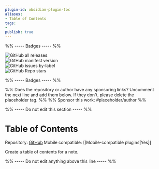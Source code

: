 ```yaml
---
plugin-id: obsidian-plugin-toc
aliases:
- Table of Contents
tags: 
- 
publish: true
---
```


%% ----- Badges ----- %%

![GitHub all releases](https://img.shields.io/github/downloads/hipstersmoothie/obsidian-plugin-toc/total?color=573E7A&logo=github&style=for-the-badge)   
![GitHub manifest version](https://img.shields.io/github/manifest-json/v/hipstersmoothie/obsidian-plugin-toc?color=573E7A&logo=github&style=for-the-badge)   
![GitHub issues by-label](https://img.shields.io/github/issues/hipstersmoothie/obsidian-plugin-toc/help%20wanted?color=573E7A&logo=github&style=for-the-badge)   
![GitHub Repo stars](https://img.shields.io/github/stars/hipstersmoothie/obsidian-plugin-toc?color=573E7A&logo=github&style=for-the-badge)

%% ----- Badges ----- %%

%% Does the repository or author have any sponsoring links? Uncomment the next line and add them below. If they don't, please delete the placeholder tag. %%
%% Sponsor this work: #placeholder/author %%

%% ----- Do not edit this section ----- %%

# Table of Contents

Repository: [GitHub](https://github.com/hipstersmoothie/obsidian-plugin-toc)
Mobile compatible: [[Mobile-compatible plugins|Yes]]

Create a table of contents for a note.

%% ----- Do not edit anything above this line ----- %% 
